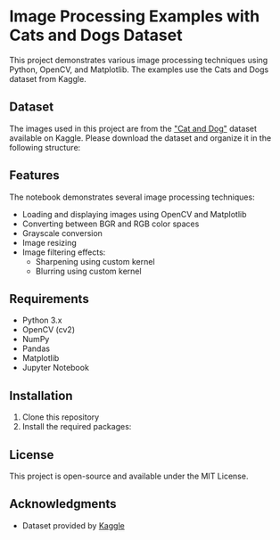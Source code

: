 # Image Processing Examples with Cats and Dogs Dataset

This project demonstrates various image processing techniques using Python, OpenCV, and Matplotlib. The examples use the Cats and Dogs dataset from Kaggle.

## Dataset

The images used in this project are from the ["Cat and Dog"](https://www.kaggle.com/datasets/tongpython/cat-and-dog) dataset available on Kaggle. Please download the dataset and organize it in the following structure:

## Features

The notebook demonstrates several image processing techniques:

- Loading and displaying images using OpenCV and Matplotlib
- Converting between BGR and RGB color spaces
- Grayscale conversion
- Image resizing
- Image filtering effects:
  - Sharpening using custom kernel
  - Blurring using custom kernel

## Requirements

- Python 3.x
- OpenCV (cv2)
- NumPy
- Pandas
- Matplotlib
- Jupyter Notebook

## Installation

1. Clone this repository
2. Install the required packages:

## License

This project is open-source and available under the MIT License.

## Acknowledgments

- Dataset provided by [Kaggle](https://www.kaggle.com/datasets/tongpython/cat-and-dog)
